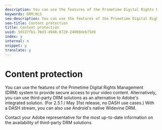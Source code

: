 ```yaml
---
description: You can use the features of the Primetime Digital Rights Management (DRM) system to provide secure access to your video content. Alternatively, you can use third-party DRM solutions as an alternative to Adobe's integrated solution. (For 2.5.1 / May 31st release, no DASH use cases.) With a DASH stream, you can also use Android's native Widevine DRM.
keywords: DRM;HLS
seo-description: You can use the features of the Primetime Digital Rights Management (DRM) system to provide secure access to your video content. Alternatively, you can use third-party DRM solutions as an alternative to Adobe's integrated solution. (For 2.5.1 / May 31st release, no DASH use cases.) With a DASH stream, you can also use Android's native Widevine DRM.
seo-title: Content protection
title: Content protection
uuid: 50337fb1-76d3-4948-8720-24008deb75d9
index: y
internal: n
snippet: y
translate: y
---
```


# Content protection

You can use the features of the Primetime Digital Rights Management (DRM) system to provide secure access to your video content. Alternatively, you can use third-party DRM solutions as an alternative to Adobe's integrated solution. (For 2.5.1 / May 31st release, no DASH use cases.) With a DASH stream, you can also use Android's native Widevine DRM.

Contact your Adobe representative for the most up-to-date information on the availability of third-party DRM solutions. 
